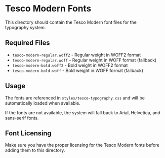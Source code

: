 # Tesco Modern Fonts

This directory should contain the Tesco Modern font files for the typography system.

## Required Files

- `tesco-modern-regular.woff2` - Regular weight in WOFF2 format
- `tesco-modern-regular.woff` - Regular weight in WOFF format (fallback)
- `tesco-modern-bold.woff2` - Bold weight in WOFF2 format
- `tesco-modern-bold.woff` - Bold weight in WOFF format (fallback)

## Usage

The fonts are referenced in `styles/tesco-typography.css` and will be automatically loaded when available.

If the fonts are not available, the system will fall back to Arial, Helvetica, and sans-serif fonts.

## Font Licensing

Make sure you have the proper licensing for the Tesco Modern fonts before adding them to this directory.

